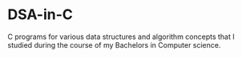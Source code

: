 # DSA-in-C
C programs for various data structures and algorithm concepts that I studied during the course of my Bachelors in Computer science.
